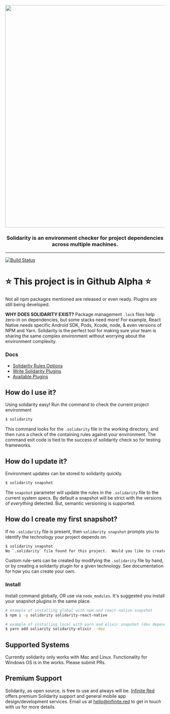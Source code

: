 <p align="center">
  <img src="https://raw.githubusercontent.com/infinitered/solidarity/master/_art/combo.jpg" width="700px" />
  <h3 align="center">Solidarity is an environment checker for project dependencies across multiple machines.</h3>
  <hr/>
<a href='https://semaphoreci.com/ir/solidarity'> <img src='https://semaphoreci.com/api/v1/ir/solidarity/branches/master/badge.svg' alt='Build Status'></a>
</p>

# :star: This project is in Github Alpha :star:
Not all npm packages mentioned are released or even ready.  Plugins are still being developed.

**WHY DOES SOLIDARITY EXIST?** Package management `.lock` files help zero-in on dependencies, but some stacks need more! For example, React Native needs specific Android SDK, Pods, Xcode, node, & even versions of NPM and Yarn.  Solidarity is the perfect tool for making sure your team is sharing the same complex environment without worrying about the environment complexity.

### Docs
* [Solidarity Rules Options](/docs/options.md)
* [Write Solidarity Plugins](/docs/plugins.md)
* [Available Plugins](/docs/pluginsList.md)

## How do I use it?
Using solidarity easy! Run the command to check the current project environment
```sh
$ solidarity
```
This command looks for the `.solidarity` file in the working directory, and then runs a check of the containing rules against your environment.  The command exit code is tied to the success of solidarity check so for testing frameworks.

## How do I update it?
Environment updates can be stored to solidarity quickly.
```sh
$ solidarity snapshot
```
The `snapshot` parameter will update the rules in the `.solidarity` file to the current system specs. By default a snapshot will be strict with the versions of _everything_ detected.  But, semantic versioning is supported.

## How do I create my first snapshot?
If no `.solidarity` file is present, then `solidarity snapshot` prompts you to identify the technology your project depends on.

```sh
$ solidarity snapshot
No `.solidarity` file found for this project.  Would you like to create one? (Y/n)
```

Custom rule-sets can be created by modifying the `.solidarity` file by hand, or by creating a solidarity plugin for a given technology.  See documentation for how you can create your own.

### Install
Install command globally, OR use via `node_modules`.  It's suggested you install your snapshot plugins in the same place.
```sh
# example of installing global with npm and react-native snapshot
$ npm i -g solidarity solidarity-react-native

# example of installing local with yarn and elixir snapshot (dev dependencies)
$ yarn add soliarity solidarity-elixir --dev
```

## Supported Systems
Currently solidarity only works with Mac and Linux.  Functionality for Windows OS is in the works.  Please submit PRs.

## Premium Support
Solidarity, as open source, is free to use and always will be. [Infinite Red](https://infinite.red/) offers premium Solidarity support and general mobile app design/development services. Email us at [hello@infinite.red](mailto:hello@infinite.red) to get in touch with us for more details.

